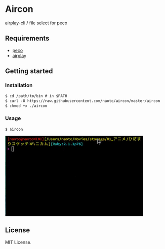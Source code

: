 Aircon
===================================================

airplay-cli / file select for peco

Requirements
---------------------------------------------------

- [peco]((https://github.com/peco/peco))
- [airplay](https://github.com/elcuervo/airplay)

Getting started
--------------------

### Installation

```
$ cd /path/to/bin # in $PATH
$ curl -O https://raw.githubusercontent.com/naoto/aircon/master/aircon
$ chmod +x ./aircon
```

### Usage

```
$ aircon
```

![](./image/aircon.gif)

License
--------------------

MIT License.
